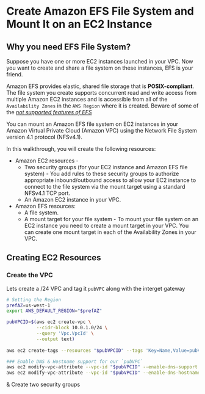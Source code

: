 # Create Amazon EFS File System and Mount It on an EC2 Instance

## Why you need EFS File System?
Suppose you have one or more EC2 instances launched in your VPC. Now you want to create and share a file system on these instances, EFS is your friend.

Amazon EFS provides elastic, shared file storage that is **POSIX-compliant**. The file system you create supports concurrent read and write access from multiple Amazon EC2 instances and is accessible from all of the `Availability Zones` in the `AWS Region` where it is created. Beware of some of the _[not supported features of EFS](http://docs.aws.amazon.com/efs/latest/ug/nfs4-unsupported-features.html)_

You can mount an Amazon EFS file system on EC2 instances in your Amazon Virtual Private Cloud (Amazon VPC) using the Network File System version 4.1 protocol (NFSv4.1).

In this walkthrough, you will create the following resources:
 - Amazon EC2 resources - 
   - Two security groups (for your EC2 instance and Amazon EFS file system) - You add rules to these security groups to authorize appropriate inbound/outbound access to allow your EC2 instance to connect to the file system via the mount target using a standard NFSv4.1 TCP port.
   - An Amazon EC2 instance in your VPC.
 - Amazon EFS resources:
   - A file system.
   - A mount target for your file system - To mount your file system on an EC2 instance you need to create a mount target in your VPC. You can create one mount target in each of the Availability Zones in your VPC. 
## Creating EC2 Resources

### Create the VPC
Lets create a /24 VPC and tag it `pubVPC` along with the interget gateway

```sh
# Setting the Region
prefAZ=us-west-1
export AWS_DEFAULT_REGION="$prefAZ"

pubVPCID=$(aws ec2 create-vpc \
           --cidr-block 10.0.1.0/24 \
           --query 'Vpc.VpcId' \
           --output text)
           
aws ec2 create-tags --resources "$pubVPCID" --tags 'Key=Name,Value=pubVPC'

### Enable DNS & Hostname support for our `pubVPC`
aws ec2 modify-vpc-attribute --vpc-id "$pubVPCID" --enable-dns-support "{\"Value\":true}"
aws ec2 modify-vpc-attribute --vpc-id "$pubVPCID" --enable-dns-hostnames "{\"Value\":true}"
```

& Create two security groups
